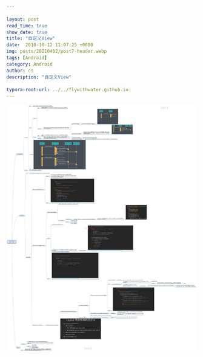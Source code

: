 ```yaml
---

layout: post
read_time: true
show_date: true
title: "自定义View"
date:  2018-10-12 11:07:25 +0800
img: posts/20210402/post7-header.webp
tags: [Android]
category: Android
author: cs
description: "自定义View"

typora-root-url: ../../flywithwater.github.io
---
```


<img src="/assets/img/posts/Android/自定义View.jpg" alt="img" style="zoom:150%;" />

